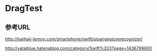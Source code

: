 # DragTest

## 参考URL

 http://hajihaji-lemon.com/smartphone/swift/uipangesturerecognizer/

 http://yataiblue.hatenablog.com/category/Swift%203?page=1436799600
